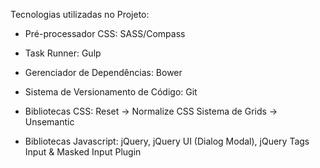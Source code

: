 Tecnologias utilizadas no Projeto:

- Pré-processador CSS:
SASS/Compass

- Task Runner:
Gulp

- Gerenciador de Dependências:
Bower

- Sistema de Versionamento de Código:
Git

- Bibliotecas CSS:
Reset -> Normalize CSS
Sistema de Grids -> Unsemantic

- Bibliotecas Javascript:
jQuery, jQuery UI (Dialog Modal), jQuery Tags Input & Masked Input Plugin